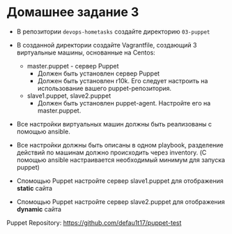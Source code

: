# Домашнее задание 3

- В репозитории `devops-hometasks` создайте директорию `03-puppet`
- В созданной директории создайте Vagrantfile, создающий 3 виртуальные машины, основанные на Centos:
  - master.puppet - сервер Puppet
	  - Должен быть установлен сервер Puppet
	  - Должен быть установлен r10k. Его следует настроить на использование вашего puppet-репозитория.
  -	slave1.puppet, slave2.puppet
	  - Должен быть установлен puppet-agent. Настройте его на master.puppet.
- Все настройки виртуальных машин должны быть реализованы с помощью ansible.
- Все настройки должны быть описаны в одном playbook, разделение действий по машинам должно происходить через inventory. (С помощью ansible настраивается необходимый минимум для запуска puppet)

- Спомощью Puppet настройте сервер slave1.puppet для отображения **static** сайта
- Спомощью Puppet настройте сервер slave2.puppet для отображения **dynamic** сайта


Puppet Repository: https://github.com/defau1t17/puppet-test
